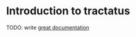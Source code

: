 # Introduction to tractatus

TODO: write [great documentation](http://jacobian.org/writing/what-to-write/)
